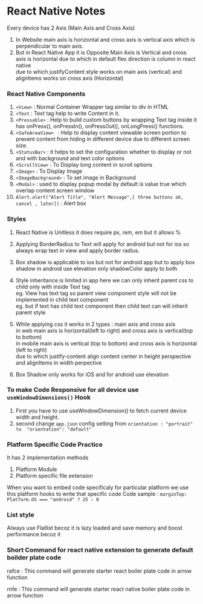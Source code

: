 # React Native Notes

Every device has 2 Axis (Main Axis and Cross Axis)

1. In Website main axis is horizontal and cross axis is vertical axis which is perpendicular to main axis.
2. But in React Native App it is Opposite Main Axis is Vertical and cross axis is horizontal due to which in default flex direction is column in react native <br>
   due to which justifyContent style works on main axis (vertical) and alignItems works on cross axis (Horizontal)

### React Native Components

1. `<View>` : Normal Container Wrapper tag similar to div in HTML
2. `<Text` : Text tag help to write Content in it.
3. `<Pressable>` : Help to build custom buttons by wrapping Text tag inside it has onPress(), onPressIn(), onPressOut(), onLongPress() functions.
4. `<SafeAreaView> ` : Help to display content viewable screen portion to prevent content from hiding in different device due to different screen size.
5. `<StatusBar>` : it helps to set the configuration whether to display or not and with background and text color options
6. `<ScrollView>` : To Display long content in scroll options
7. `<Image>` : To Display Image
8. `<ImageBackground>` : To set image in Background
9. `<Modal>` : used to display popup modal by default is value true which overlap content screen window
10. `Alert.alert("Alert Title", "Alert Message",[ three buttons ok, cancel , later])` : Alert box

### Styles

1. React Native is Unitless it does require px, rem, em but it allows %

2. Applying BorderRadius to Text will apply for android but not for ios so always wrap text in view and apply border radius.

3. Box shadow is applicable to ios but not for android app but to apply box shadow in android use elevation only shadowColor apply to both

4. Style inheritance is limited in app here we can only inherit parent css to child only with inside Text tag <br>
   eg. View has text tag so parent view component style will not be implemented in child text component <br>
   eg. but if text has child text component then child text can will inherit parent style <br>

5. While applying css it works in 2 types : main axis and cross axis <br>
   in web main axis is horizontal(left to right) and cross axis is vertical(top to bottom) <br>
   in mobile main axis is vertical (top to bottom) and cross axis is horizontal (left to right) <br>
   due to which justify-content align content center in height perspective and alignItems in width perpective <br>

6. Box Shadow only works for iOS and for android use elevation

### To make Code Responsive for all device use `useWindowDimensions()` Hook

1. First you have to use useWindowDimension() to fetch current device width and height.
2. second change `app.json` config setting from `orientation : "portrait" to  "orientation": "default"`

### Platform Specific Code Practice

It has 2 implementation methods

1. Platform Module
2. Platform specific file extension

When you want to embed code specificaly for particular platform we use this platform hooks to write that specific code
Code sample : `marginTop: Platform.OS === "android" ? 25 : 0`

### List style

Always use Flatlist becoz it is lazy loaded and save memory and boost performance becoz it

### Short Command for react native extension to generate default boilder plate code

rafce : This command will generate starter react boiler plate code in arrow function

rnfe : This command will generate starter react native boiler plate code in arrow function

